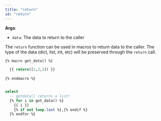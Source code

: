 ```yaml
---
title: "return"
id: "return"
---
```


__Args__:

 * `data`: The data to return to the caller

The `return` function can be used in macros to return data to the caller. The type of the data (dict, list, int, etc) will be preserved through the `return` call.

<File name='macros/get_data.sql'>

```sql
{% macro get_data() %}

  {{ return([1,2,3]) }}
  
{% endmacro %}
```

</File>



<File name='models/my_model.sql'>

```sql

select
  -- getdata() returns a list!
  {% for i in get_data() %}
    {{ i }}
    {% if not loop.last %},{% endif %}
  {% endfor %}
```

</File>
